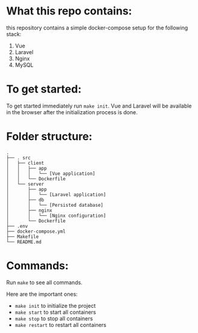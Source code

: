 # What this repo contains:

this repository contains a simple docker-compose setup for the following stack:
1. Vue 
2. Laravel
3. Nginx
4. MySQL

# To get started:
To get started immediately run `make init`. Vue and Laravel will be available in the browser after the initialization process is done.

# Folder structure:

```
.
├── . src
│   ├── client
│   │   ├── app
│   │   │   └── [Vue application]
│   │   └── Dockerfile
│   └── server
│       ├── app
│       │   └── [Laravel application]
│       ├── db
│       │   └── [Persisted database]
│       ├── nginx
│       │   └── [Nginx configuration]
│       └── Dockerfile
├── .env
├── docker-compose.yml
├── Makefile
└── README.md
```

# Commands:
Run `make` to see all commands.

Here are the important ones:
- `make init` to initialize the project
- `make start` to start all containers
- `make stop` to stop all containers
- `make restart` to restart all containers